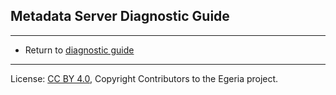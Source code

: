 <!-- SPDX-License-Identifier: CC-BY-4.0 -->
<!-- Copyright Contributors to the Egeria project. -->

## Metadata Server Diagnostic Guide



----

* Return to [diagnostic guide](.)


----
License: [CC BY 4.0](https://creativecommons.org/licenses/by/4.0/),
Copyright Contributors to the Egeria project.